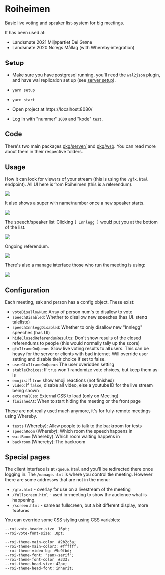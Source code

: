 Roiheimen
=========

Basic live voting and speaker list-system for big meetings.

It has been used at:
- Landsmøte 2021 Miljøpartiet Dei Grøne
- Landsmøte 2020 Noregs Mållag (with Whereby-integration)

Setup
-----
- Make sure you have postgresql running, you'll need the `wal2json`
  plugin, and have wal replication set up (see [server
  setup](./pkg/server/README.md)).

- `yarn setup`
- `yarn start`
- Open project at https://localhost:8080/
- Log in with "nummer" `1000` and "kode" `test`.

Code
----
There's two main packages [pkg/server/](./pkg/server) and
[pkg/web](./pkg/web). You can read more about them in their respective
folders.

Usage
-----

How it can look for viewers of your stream (this is using the
`/gfx.html` endpoint). All UI here is from Roiheimen (this is a
referendum).

![](./docs/video-referendum.png)

It also shows a super with name/number once a new speaker starts.

![](./docs/video-super.png)

The speech/speaker list. Clicking `[ Innlegg ]` would put you at the
bottom of the list.

![](./docs/speechlist.png)

Ongoing referendum.

![](./docs/referendum.png)

There's also a manage interface those who run the meeting is using:

![](./docs/manage.png)

Configuration
-------------

Each meeting, sak and person has a config object. These exist:

- `voteDisallowNum`: Array of person num's to disallow to vote
- `speechDisabled`: Whether to disallow new speeches (has UI, steng taleliste)
- `speechInnleggDisabled`: Whether to only disallow new "Innlegg" speeches (has UI)
- `hideClosedReferendumResults`: Don't show results of the closed referendums to people
   (this would normally tally up the score)
- `gfxIframeOnQueue`: Show live voting results to all users.
   This can be heavy for the server or clients with bad internet.
   Will override user setting and disable their choice if set to false.
- `userGfxIframeOnQueue`: The user overidden setting
- `stableChoices`: If `true` won't randomize vote choices, but keep them as-is
- `emojis`: If `true` show emoji reactions (not finished)
- `video`: If `false`, disable all video, else a youtube ID for the live stream being shown
- `externalCss`: External CSS to load (only on Meeting)
- `finishedAt`: When to start hiding the meeting on the front page

These are not really used much anymore, it's for fully-remote meetings using Whereby.
- `tests` (Whereby): Allow people to talk to the backroom for tests
- `speechRoom` (Whereby): Which room the speech happens in
- `waitRoom` (Whereby): Which room waiting happens in
- `backroom` (Whereby): The backroom

Special pages
-------------
The client interface is at `/queue.html` and you'll be redirected there
once logging in. The `/manage.html` is where you control the meeting.
However there are some addresses that are not in the menu:

- `/gfx.html` - overlay for use on a livestream of the meeting
- `/fullscreen.html` - used in-meeting to show the audience what is happening.
- `/screen.html` - same as fullscreen, but a bit different display, more features

You can override some CSS styling using CSS variables:
```
--roi-vote-header-size: 16pt;
--roi-vote-font-size: 10pt;

--roi-theme-main-color: #2b2c3a;
--roi-theme-main-color2: #ffffff;
--roi-theme-video-bg: #9c9fbd;
--roi-theme-font: "sans-serif";
--roi-theme-font-color: #333;
--roi-theme-head-size: 42px;
--roi-theme-head-font: inherit;
```
